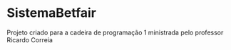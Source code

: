 # SistemaBetfair
Projeto criado para a cadeira de programação 1 ministrada pelo professor Ricardo Correia
